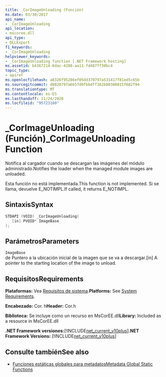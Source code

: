 ```yaml
---
title: _CorImageUnloading (Función)
ms.date: 03/30/2017
api_name:
- _CorImageUnloading
api_location:
- mscoree.dll
api_type:
- DLLExport
f1_keywords:
- _CorImageUnloading
helpviewer_keywords:
- _CorImageUnloading function [.NET Framework hosting]
ms.assetid: b4367214-6dac-4280-aa11-fd487ff30bc4
topic_type:
- apiref
ms.openlocfilehash: a8326f95286ef05dd370797a531417f81ed5c65b
ms.sourcegitcommit: d8020797a6657d0fbbdff362b80300815f682f94
ms.translationtype: MT
ms.contentlocale: es-ES
ms.lasthandoff: 11/24/2020
ms.locfileid: "95723160"
---
```

# <a name="_corimageunloading-function"></a><span data-ttu-id="70c14-102">_CorImageUnloading (Función)</span><span class="sxs-lookup"><span data-stu-id="70c14-102">_CorImageUnloading Function</span></span>

<span data-ttu-id="70c14-103">Notifica al cargador cuando se descargan las imágenes del módulo administrado.</span><span class="sxs-lookup"><span data-stu-id="70c14-103">Notifies the loader when the managed module images are unloaded.</span></span>  
  
 <span data-ttu-id="70c14-104">Esta función no está implementada.</span><span class="sxs-lookup"><span data-stu-id="70c14-104">This function is not implemented.</span></span> <span data-ttu-id="70c14-105">Si se llama, devuelve E_NOTIMPL.</span><span class="sxs-lookup"><span data-stu-id="70c14-105">If called, it returns E_NOTIMPL.</span></span>  
  
## <a name="syntax"></a><span data-ttu-id="70c14-106">Sintaxis</span><span class="sxs-lookup"><span data-stu-id="70c14-106">Syntax</span></span>  
  
```cpp  
STDAPI (VOID) _CorImageUnloading(
   [in] PVOID* ImageBase  
);  
```  
  
## <a name="parameters"></a><span data-ttu-id="70c14-107">Parámetros</span><span class="sxs-lookup"><span data-stu-id="70c14-107">Parameters</span></span>  

 `ImageBase`  
 <span data-ttu-id="70c14-108">de Puntero a la ubicación inicial de la imagen que se va a descargar.</span><span class="sxs-lookup"><span data-stu-id="70c14-108">[in] A pointer to the starting location of the image to unload.</span></span>  
  
## <a name="requirements"></a><span data-ttu-id="70c14-109">Requisitos</span><span class="sxs-lookup"><span data-stu-id="70c14-109">Requirements</span></span>  

 <span data-ttu-id="70c14-110">**Plataformas:** Vea [Requisitos de sistema](../../get-started/system-requirements.md).</span><span class="sxs-lookup"><span data-stu-id="70c14-110">**Platforms:** See [System Requirements](../../get-started/system-requirements.md).</span></span>  
  
 <span data-ttu-id="70c14-111">**Encabezado:** Cor. h</span><span class="sxs-lookup"><span data-stu-id="70c14-111">**Header:** Cor.h</span></span>  
  
 <span data-ttu-id="70c14-112">**Biblioteca:** Se incluye como un recurso en MsCorEE.dll</span><span class="sxs-lookup"><span data-stu-id="70c14-112">**Library:** Included as a resource in MsCorEE.dll</span></span>  
  
 <span data-ttu-id="70c14-113">**.NET Framework versiones:**[!INCLUDE[net_current_v10plus](../../../../includes/net-current-v10plus-md.md)]</span><span class="sxs-lookup"><span data-stu-id="70c14-113">**.NET Framework Versions:** [!INCLUDE[net_current_v10plus](../../../../includes/net-current-v10plus-md.md)]</span></span>  
  
## <a name="see-also"></a><span data-ttu-id="70c14-114">Consulte también</span><span class="sxs-lookup"><span data-stu-id="70c14-114">See also</span></span>

- [<span data-ttu-id="70c14-115">Funciones estáticas globales para metadatos</span><span class="sxs-lookup"><span data-stu-id="70c14-115">Metadata Global Static Functions</span></span>](../metadata/metadata-global-static-functions.md)
